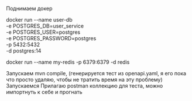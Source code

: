 Поднимаем докер

docker run --name user-db \
-e POSTGRES_DB=user_service \
-e POSTGRES_USER=postgres \
-e POSTGRES_PASSWORD=postgres \
-p 5432:5432 \
-d postgres:14

docker run --name my-redis -p 6379:6379 -d redis

Запускаем mvn compile, (генерируется тест из openapi.yaml, я его пока что просто удаляю, чтобы не тратить время на эту проблему)
Запускаемся
Прилагаю postman коллекцию для теста, можно импортнуть к себе и прогнать

